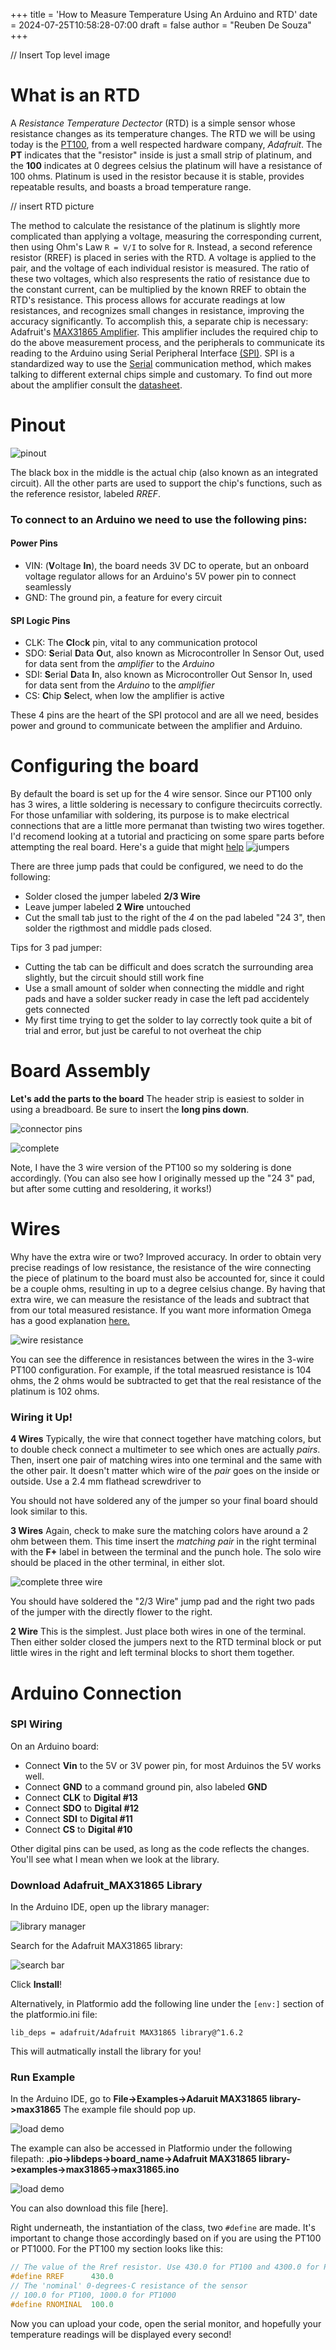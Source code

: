 +++
title = 'How to Measure Temperature Using An Arduino and RTD'
date = 2024-07-25T10:58:28-07:00
draft = false
author = "Reuben De Souza"
+++

// Insert Top level image

# What is an RTD
A _Resistance Temperature Dectector_ (RTD) is a simple sensor whose resistance changes as its temperature changes. The RTD we will be using today is the [PT100](https://www.adafruit.com/product/3290), from a well respected hardware company, _Adafruit_. The **PT** indicates that the "resistor" inside is just a small strip of platinum, and the **100** indicates at 0 degrees celsius the platinum will have a resistance of 100 ohms. Platinum is used in the resistor because it is stable, provides repeatable results, and boasts a broad temperature range.

// insert RTD picture

The method to calculate the resistance of the platinum is slightly more complicated than applying a voltage, measuring the corresponding current, then using Ohm's Law `R = V/I` to solve for `R`. Instead, a second reference resistor (RREF) is placed in series with the RTD. A voltage is applied to the pair, and the voltage of each individual resistor is measured. The ratio of these two voltages, which also respresents the ratio of resistance due to the constant current, can be multiplied by the known RREF to obtain the RTD's resistance. This process allows for accurate readings at low resistances, and recognizes small changes in resistance, improving the accuracy significantly. To accomplish this, a separate chip is necessary: Adafruit's [MAX31865 Amplifier](https://www.adafruit.com/product/3328). This amplifier includes the required chip to do the above measurement process, and the peripherals to communicate its reading to the Arduino using Serial Peripheral Interface [(SPI)](https://learn.sparkfun.com/tutorials/serial-peripheral-interface-spi/all). SPI is a standardized way to use the [Serial](https://learn.sparkfun.com/tutorials/serial-communication/all) communication method, which makes talking to different external chips simple and customary. To find out more about the amplifier consult the [datasheet](https://learn.adafruit.com/adafruit-max31865-rtd-pt100-amplifier/downloads).

# Pinout
![pinout](/intel_arduino_blog/images/top_down_board.jpg)

The black box in the middle is the actual chip (also known as an integrated circuit). All the other parts are used to support the chip's functions, such as the reference resistor, labeled _RREF_.

### To connect to an Arduino we need to use the following pins:
#### Power Pins
-   VIN: (**V**oltage **In**), the board needs 3V DC to operate, but an onboard voltage regulator allows for an Arduino's 5V power pin to connect seamlessly 
-   GND: The ground pin, a feature for every circuit

#### SPI Logic Pins
-   CLK: The **Cl**oc**k** pin, vital to any communication protocol
-   SDO: **S**erial **D**ata **O**ut, also known as Microcontroller In Sensor Out, used for data sent from the _amplifier_ to the _Arduino_
-   SDI: **S**erial **D**ata **I**n, also known as Microcontroller Out Sensor In, used for data sent from the _Arduino_ to the _amplifier_
-   CS: **C**hip **S**elect, when low the amplifier is active 

These 4 pins are the heart of the SPI protocol and are all we need, besides power and ground to communicate between the amplifier and Arduino. 

# Configuring the board
By default the board is set up for the 4 wire sensor. Since our PT100 only has 3 wires, a little soldering is necessary to configure thecircuits correctly. For those unfamiliar with soldering, its purpose is to make electrical connections that are a little more permanat than twisting two wires together. I'd recomend looking at a tutorial and practicing on some spare parts before attempting the real board. Here's a guide that might [help](https://learn.adafruit.com/adafruit-guide-excellent-soldering)
![jumpers](/intel_arduino_blog/images/top_down_board.jpg)

There are three jump pads that could be configured, we need to do the following:
- Solder closed the jumper labeled **2/3 Wire**
- Leave jumper labeled **2 Wire** untouched
- Cut the small tab just to the right of the _4_ on the pad labeled "24 3", then solder the rigthmost and middle pads closed.

Tips for 3 pad jumper:
-   Cutting the tab can be difficult and does scratch the surrounding area slightly, but the circuit should still work fine
-   Use a small amount of solder when connecting the middle and right pads and have a solder sucker ready in case the left pad accidentely gets connected
-   My first time trying to get the solder to lay correctly took quite a bit of trial and error, but just be careful to not overheat the chip

# Board Assembly
**Let's add the parts to the board**
The header strip is easiest to solder in using a breadboard. Be sure to insert the **long pins down**.

![connector pins](/intel_arduino_blog/images/solder_pins.jpg)

![complete](/intel_arduino_blog/images/complete_v2.jpg)

Note, I have the 3 wire version of the PT100 so my soldering is done accordingly.
(You can also see how I originally messed up the "24 3" pad, but after some cutting and resoldering, it works!)

# Wires

Why have the extra wire or two? Improved accuracy. In order to obtain very precise readings of low resistance, the resistance of the wire connecting the piece of platinum to the board must also be accounted for, since it could be a couple ohms, resulting in up to a degree celsius change. By having that extra wire, we can measure the resistance of the leads and subtract that from our total measured resistance. If you want more information Omega has a good explanation [here.](https://www.omega.com/en-us/resources/rtd-2-3-4-wire-connections)

![wire resistance](/intel_arduino_blog/images/three_wires.jpg)

You can see the difference in resistances between the wires in the 3-wire PT100 configuration.
For example, if the total measrued resistance is 104 ohms, the 2 ohms would be subtracted to get that the real resistance of the platinum is 102 ohms.

### Wiring it Up!

**4 Wires**
Typically, the wire that connect together have matching colors, but to double check connect a multimeter to see which ones are actually _pairs_.
Then, insert one pair of matching wires into one terminal and the same with the other pair. It doesn't matter which wire of the _pair_ goes on the inside or outside. Use a 2.4 mm flathead screwdriver to

You should not have soldered any of the jumper so your final board should look similar to this.

**3 Wires**
Again, check to make sure the matching colors have around a 2 ohm between them. This time insert the _matching pair_ in the right terminal with the **F+** label in between the terminal and the punch hole. The solo wire should be placed in the other terminal, in either slot.

![complete three wire](/intel_arduino_blog/images/three_wired.jpg)

You should have soldered the "2/3 Wire" jump pad and the right two pads of the jumper with the directly flower to the right.

**2 Wire**
This is the simplest. Just place both wires in one of the terminal. Then either solder closed the jumpers next to the RTD terminal block or put little wires in the right and left terminal blocks to short them together.

# Arduino Connection

### SPI Wiring

On an Arduino board:

-   Connect **Vin** to the 5V or 3V power pin, for most Arduinos the 5V works well.
-   Connect **GND** to a command ground pin, also labeled **GND**
-   Connect **CLK** to **Digital #13**
-   Connect **SDO** to **Digital #12**
-   Connect **SDI** to **Digital #11**
-   Connect **CS** to **Digital #10**

Other digital pins can be used, as long as the code reflects the changes. You'll see what I mean when we look at the library.

### Download Adafruit_MAX31865 Library

In the Arduino IDE, open up the library manager:

![library manager](/intel_arduino_blog/images/library_manager_menu.png)

Search for the Adafruit MAX31865 library:

![search bar](/intel_arduino_blog/images/search_max31865.png)

Click **Install**!

Alternatively, in Platformio add the following line under the `[env:]` section of the platformio.ini file:

```
lib_deps = adafruit/Adafruit MAX31865 library@^1.6.2
```

This will autmatically install the library for you!

### Run Example

In the Arduino IDE, go to **File->Examples->Adaruit MAX31865 library->max31865**
The example file should pop up.

![load demo](/intel_arduino_blog/images/load_demo.png)

The example can also be accessed in Platformio under the following filepath:
**.pio->libdeps->board_name->Adafruit MAX31865 library->examples->max31865->max31865.ino**

![load demo](/intel_arduino_blog/images/example_platformio.png)

You can also download this file [here].

Right underneath, the instantiation of the class, two `#define` are made. It's important to change those accordingly based on if you are using the PT100 or PT1000. For the PT100 my section looks like this:

```cpp
// The value of the Rref resistor. Use 430.0 for PT100 and 4300.0 for PT1000
#define RREF      430.0
// The 'nominal' 0-degrees-C resistance of the sensor
// 100.0 for PT100, 1000.0 for PT1000
#define RNOMINAL  100.0
```

Now you can upload your code, open the serial monitor, and hopefully your temperature readings will be displayed every second!
